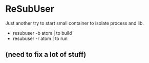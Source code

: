# ReSubUser


Just another try to start small container to isolate process and lib.

* resubuser -b atom | to build
* resubuser -r atom | to run

(need to fix a lot of stuff)
---
